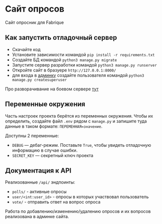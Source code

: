 # Сайт опросов

Сайт опросник для Fabrique

## Как запустить отладочный сервер

- Скачайте код
- Установите зависимости командой `pip install -r requirements.txt`
- Создайте БД командой `python3 manage.py migrate`
- Запустите сервер разработки командой `python3 manage.py runserver`
- Откройте сайт в бразуере `http://127.0.0.1:8000/`
- для входа в [админку](http://127.0.0.1:8000/admin) создайте пользователя командой `python3 manage.py createsuperuser`

Про разворачивание на боевом сервере [тут](https://www.digitalocean.com/community/tutorials/how-to-set-up-django-with-postgres-nginx-and-gunicorn-on-ubuntu-18-04-ru)

## Переменные окружения

Часть настроек проекта берётся из переменных окружения. Чтобы их определить, создайте файл `.env` рядом с `manage.py` и запишите туда данные в таком формате: `ПЕРЕМЕННАЯ=значение`.

Доступны 2 переменные:
- `DEBUG` — дебаг-режим. Поставьте `True`, чтобы увидеть отладочную информацию в случае ошибки.
- `SECRET_KEY` — секретный ключ проекта

## Документация к API

Реализованные `/api/` эндпоинты:

- `polls/` - активные опросы
- `user/<int:user_id>` - опросы в которых участвовал пользователь
- `vote/` - отправить ответ на вопрос опроса

Работа по добавлению/изменению/удалению опросов и их вопросов реализована в админке сайта.
